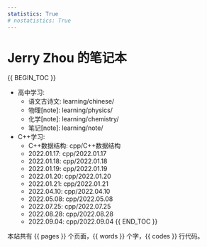 ```yaml
---
statistics: True
# nostatistics: True
---
```

# Jerry Zhou 的笔记本

{{ BEGIN_TOC }}
- 高中学习:
    - 语文古诗文: learning/chinese/
    - 物理[note]: learning/physics/
    - 化学[note]: learning/chemistry/
    - 笔记[note]: learning/note/
- C++学习: 
    - C++数据结构: cpp/C++数据结构
    - 2022.01.17: cpp/2022.01.17
    - 2022.01.18: cpp/2022.01.18
    - 2022.01.19: cpp/2022.01.19
    - 2022.01.20: cpp/2022.01.20
    - 2022.01.21: cpp/2022.01.21
    - 2022.04.10: cpp/2022.04.10
    - 2022.05.08: cpp/2022.05.08
    - 2022.07.25: cpp/2022.07.25
    - 2022.08.28: cpp/2022.08.28
    - 2022.09.04: cpp/2022.09.04
{{ END_TOC }}

本站共有 {{ pages }} 个页面，{{ words }} 个字，{{ codes }} 行代码。
